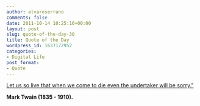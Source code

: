 ```yaml
---
author: alvaroserrano
comments: false
date: 2011-10-14 10:25:16+00:00
layout: post
slug: quote-of-the-day-30
title: Quote of the Day
wordpress_id: 1637172952
categories:
- Digital Life
post_format:
- Quote
---
```


[Let us so live that when we come to die even the undertaker will be sorry."](http://www.quotationspage.com/mqotd.html)

**Mark Twain (1835 - 1910).**
